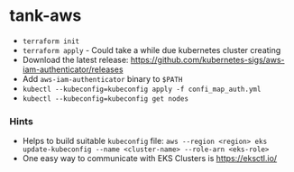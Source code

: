 # tank-aws

* `terraform init`
* `terraform apply` - Could take a while due kubernetes cluster creating
* Download the latest release: https://github.com/kubernetes-sigs/aws-iam-authenticator/releases
* Add `aws-iam-authenticator` binary to `$PATH`
* `kubectl --kubeconfig=kubeconfig apply -f confi_map_auth.yml`
* `kubectl --kubeconfig=kubeconfig get nodes`

### Hints

* Helps to build suitable `kubeconfig` file: `aws --region <region> eks update-kubeconfig --name <cluster-name> --role-arn <eks-role>`
* One easy way to communicate with EKS Clusters is https://eksctl.io/